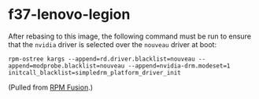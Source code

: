 # f37-lenovo-legion

After rebasing to this image, the following command must be run to ensure that the `nvidia` driver is selected over the `nouveau` driver at boot:

`rpm-ostree kargs --append=rd.driver.blacklist=nouveau --append=modprobe.blacklist=nouveau --append=nvidia-drm.modeset=1 initcall_blacklist=simpledrm_platform_driver_init`

(Pulled from [RPM Fusion](https://rpmfusion.org/Howto/NVIDIA#OSTree_.28Silverblue.2FKinoite.2Fetc.29).)
